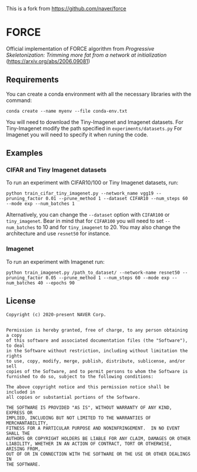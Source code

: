 This is a fork from https://github.com/naver/force

# FORCE
Official implementation of FORCE algorithm from *Progressive Skeletonization: Trimming more fat from a network at initialization* (https://arxiv.org/abs/2006.09081)

## Requirements
You can create a conda environment with all the necessary libraries with the command:
    
    conda create --name myenv --file conda-env.txt

You will need to download the Tiny-Imagenet and Imagenet datasets. For Tiny-Imagenet modify the path specified in `experiments/datasets.py` For Imagenet you will need to specify it when runing the code.

## Examples

### CIFAR and Tiny Imagenet datasets
To run an experiment with CIFAR10/100 or Tiny Imagenet datasets, run:

    python train_cifar_tiny_imagenet.py --network_name vgg19 --pruning_factor 0.01 --prune_method 1 --dataset CIFAR10 --num_steps 60 --mode exp --num_batches 1
    
Alternatively, you can change the `--dataset` option with `CIFAR100` or `tiny_imagenet`. Bear in mind that for `CIFAR100` you will need to set `--num_batches` to 10 and for `tiny_imagenet` to 20. You may also change the architecture and use `resnet50` for instance. 

### Imagenet
To run an experiment with Imagenet run:

    python train_imagenet.py /path_to_dataset/ --network-name resnet50 --pruning_factor 0.05 --prune_method 1 --num_steps 60 --mode exp --num_batches 40 --epochs 90

## License

```
Copyright (c) 2020-present NAVER Corp.


Permission is hereby granted, free of charge, to any person obtaining a copy
of this software and associated documentation files (the "Software"), to deal
in the Software without restriction, including without limitation the rights
to use, copy, modify, merge, publish, distribute, sublicense, and/or sell
copies of the Software, and to permit persons to whom the Software is
furnished to do so, subject to the following conditions:

The above copyright notice and this permission notice shall be included in
all copies or substantial portions of the Software.

THE SOFTWARE IS PROVIDED "AS IS", WITHOUT WARRANTY OF ANY KIND, EXPRESS OR
IMPLIED, INCLUDING BUT NOT LIMITED TO THE WARRANTIES OF MERCHANTABILITY,
FITNESS FOR A PARTICULAR PURPOSE AND NONINFRINGEMENT.  IN NO EVENT SHALL THE
AUTHORS OR COPYRIGHT HOLDERS BE LIABLE FOR ANY CLAIM, DAMAGES OR OTHER
LIABILITY, WHETHER IN AN ACTION OF CONTRACT, TORT OR OTHERWISE, ARISING FROM,
OUT OF OR IN CONNECTION WITH THE SOFTWARE OR THE USE OR OTHER DEALINGS IN
THE SOFTWARE.
```
